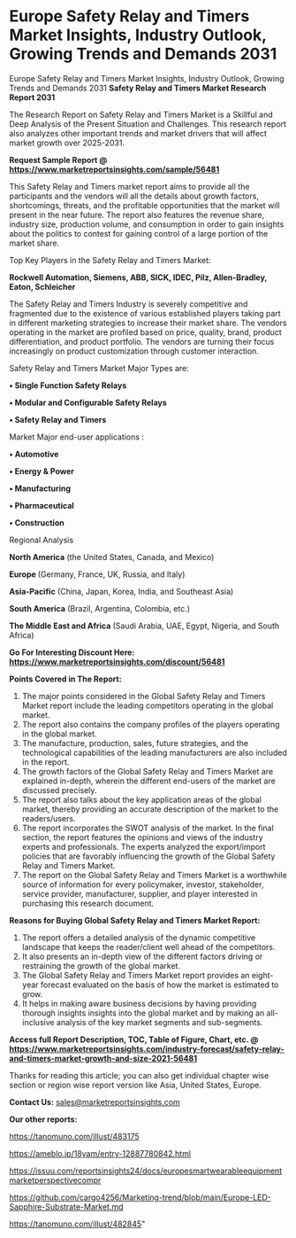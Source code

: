 # Europe Safety Relay and Timers Market Insights, Industry Outlook, Growing Trends and Demands 2031
Europe Safety Relay and Timers Market Insights, Industry Outlook, Growing Trends and Demands 2031
<strong>Safety Relay and Timers Market Research Report 2031</strong>

The Research Report on Safety Relay and Timers Market is a Skillful and Deep Analysis of the Present Situation and Challenges. This research report also analyzes other important trends and market drivers that will affect market growth over 2025-2031.

<strong>Request Sample Report @ <a href=https://www.marketreportsinsights.com/sample/56481>https://www.marketreportsinsights.com/sample/56481</a></strong>

This Safety Relay and Timers market report aims to provide all the participants and the vendors will all the details about growth factors, shortcomings, threats, and the profitable opportunities that the market will present in the near future. The report also features the revenue share, industry size, production volume, and consumption in order to gain insights about the politics to contest for gaining control of a large portion of the market share.

Top Key Players in the Safety Relay and Timers Market:

<strong>Rockwell Automation, Siemens, ABB, SICK, IDEC, Pilz, Allen-Bradley, Eaton, Schleicher</strong>

The Safety Relay and Timers Industry is severely competitive and fragmented due to the existence of various established players taking part in different marketing strategies to increase their market share. The vendors operating in the market are profiled based on price, quality, brand, product differentiation, and product portfolio. The vendors are turning their focus increasingly on product customization through customer interaction.

Safety Relay and Timers Market Major Types are:

<strong>• Single Function Safety Relays

• Modular and Configurable Safety Relays

• Safety Relay and Timers</strong>

Market Major end-user applications :

<strong>• Automotive

• Energy & Power

• Manufacturing

• Pharmaceutical

• Construction</strong>

Regional Analysis

</u><strong><b>North America</b></strong> (the United States, Canada, and Mexico)

<strong><b>Europe </b></strong>(Germany, France, UK, Russia, and Italy)

<strong><b>Asia-Pacific</b></strong> (China, Japan, Korea, India, and Southeast Asia)

<strong><b>South America</b></strong> (Brazil, Argentina, Colombia, etc.)

<strong><b>The Middle East and Africa</b></strong> (Saudi Arabia, UAE, Egypt, Nigeria, and South Africa)

<strong>Go For Interesting Discount Here: <a href=https://www.marketreportsinsights.com/discount/56481>https://www.marketreportsinsights.com/discount/56481</a></strong>

<strong>Points Covered in The Report:</strong>
<ol>
  <li>The major points considered in the Global Safety Relay and Timers Market report include the leading competitors operating in the global market.</li>
  <li>The report also contains the company profiles of the players operating in the global market.</li>
  <li>The manufacture, production, sales, future strategies, and the technological capabilities of the leading manufacturers are also included in the report.</li>
  <li>The growth factors of the Global Safety Relay and Timers Market are explained in-depth, wherein the different end-users of the market are discussed precisely.</li>
  <li>The report also talks about the key application areas of the global market, thereby providing an accurate description of the market to the readers/users.</li>
  <li>The report incorporates the SWOT analysis of the market. In the final section, the report features the opinions and views of the industry experts and professionals. The experts analyzed the export/import policies that are favorably influencing the growth of the Global Safety Relay and Timers Market.</li>
  <li>The report on the Global Safety Relay and Timers Market is a worthwhile source of information for every policymaker, investor, stakeholder, service provider, manufacturer, supplier, and player interested in purchasing this research document.</li>
</ol>
<strong>Reasons for Buying Global Safety Relay and Timers Market Report:</strong>

<ol>
  <li>The report offers a detailed analysis of the dynamic competitive landscape that keeps the reader/client well ahead of the competitors.</li>
  <li>It also presents an in-depth view of the different factors driving or restraining the growth of the global market.</li>
  <li>The Global Safety Relay and Timers Market report provides an eight-year forecast evaluated on the basis of how the market is estimated to grow.</li>
  <li>It helps in making aware business decisions by having providing thorough insights insights into the global market and by making an all-inclusive analysis of the key market segments and sub-segments.</li>
</ol>
<strong>Access full Report Description, TOC, Table of Figure, Chart, etc. @ <a href=https://www.marketreportsinsights.com/industry-forecast/safety-relay-and-timers-market-growth-and-size-2021-56481>https://www.marketreportsinsights.com/industry-forecast/safety-relay-and-timers-market-growth-and-size-2021-56481</a></strong>


Thanks for reading this article; you can also get individual chapter wise section or region wise report version like Asia, United States, Europe.

<strong>Contact Us:</strong>
sales@marketreportsinsights.com

<strong>Our other reports:</strong>

<a href=https://tanomuno.com/illust/483175>https://tanomuno.com/illust/483175</a>

<a href=https://ameblo.jp/18yam/entry-12887780842.html>https://ameblo.jp/18yam/entry-12887780842.html</a>

<a href=https://issuu.com/reportsinsights24/docs/europesmartwearableequipmentmarketperspectivecompr>https://issuu.com/reportsinsights24/docs/europesmartwearableequipmentmarketperspectivecompr</a>

<a href=https://github.com/cargo4256/Marketing-trend/blob/main/Europe-LED-Sapphire-Substrate-Market.md>https://github.com/cargo4256/Marketing-trend/blob/main/Europe-LED-Sapphire-Substrate-Market.md</a>

<a href=https://tanomuno.com/illust/482845>https://tanomuno.com/illust/482845</a>"
